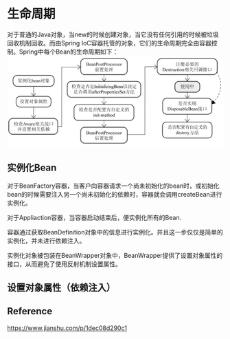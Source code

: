 # 生命周期
对于普通的Java对象，当new的时候创建对象，当它没有任何引用的时候被垃圾回收机制回收。而由Spring IoC容器托管的对象，它们的生命周期完全由容器控制。Spring中每个Bean的生命周期如下：
![Spring生命周期](https://github.com/LengendOfDong/Blog/blob/master/img/Spring%E5%A3%B0%E6%98%8E%E5%91%A8%E6%9C%9F.jpg)

## 实例化Bean
对于BeanFactory容器，当客户向容器请求一个尚未初始化的bean时，或初始化bean的时候需要注入另一个尚未初始化的依赖时，容器就会调用createBean进行实例化。

对于Appliaction容器，当容器启动结束后，便实例化所有的Bean.

容器通过获取BeanDefinition对象中的信息进行实例化。并且这一步仅仅是简单的实例化，并未进行依赖注入。

实例化对象被包装在BeanWrapper对象中，BeanWrapper提供了设置对象属性的接口，从而避免了使用反射机制设置属性。

## 设置对象属性（依赖注入）


## Reference

https://www.jianshu.com/p/1dec08d290c1
